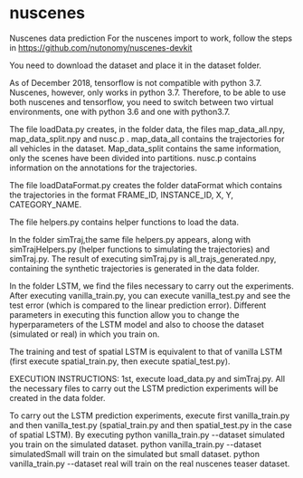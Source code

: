 # nuscenes
Nuscenes data prediction
For the nuscenes import to work, follow the steps in https://github.com/nutonomy/nuscenes-devkit

You need to download the dataset and place it in the dataset folder. 

As of December 2018, tensorflow is not compatible with python 3.7. Nuscenes, however, only works in python 3.7. Therefore, to be able to use both nuscenes and tensorflow, you need to switch between two virtual environments, one with python 3.6 and one with python3.7.

The file loadData.py creates, in the folder data, the files map_data_all.npy, map_data_split.npy and nusc.p . 
map_data_all contains the trajectories for all vehicles in the dataset. Map_data_split contains the same information, only the scenes have been divided into partitions. nusc.p contains information on the annotations for the trajectories.

The file loadDataFormat.py creates the folder dataFormat which contains the trajectories in the format FRAME_ID, INSTANCE_ID, X, Y, CATEGORY_NAME.

The file helpers.py contains helper functions to load the data.

In the folder simTraj,the same file helpers.py appears, along with simTrajHelpers.py (helper functions to simulating the trajectories) and simTraj.py. The result of executing simTraj.py is all_trajs_generated.npy, containing the synthetic trajectories is generated in the data folder.

In the folder LSTM, we find the files necessary to carry out the experiments. After executing vanilla_train.py, you can execute vanilla_test.py and see the test error (which is compared to the linear prediction error). Different parameters in executing this function allow you to change the hyperparameters of the LSTM model and also to choose the dataset (simulated or real) in which you train on. 

The training and test of spatial LSTM is equivalent to that of vanilla LSTM (first execute spatial_train.py, then execute spatial_test.py).

EXECUTION INSTRUCTIONS:
1st, execute load_data.py and simTraj.py. All the necessary files to carry out the LSTM prediction experiments will be created in the data folder.

To carry out the LSTM prediction experiments, execute first vanilla_train.py and then vanilla_test.py (spatial_train.py and then spatial_test.py in the case of spatial LSTM). By executing 
python vanilla_train.py --dataset simulated you train on the simulated dataset. python vanilla_train.py --dataset simulatedSmall will train on the simulated but small dataset. python vanilla_train.py --dataset real will train on 
the real nuscenes teaser dataset.

